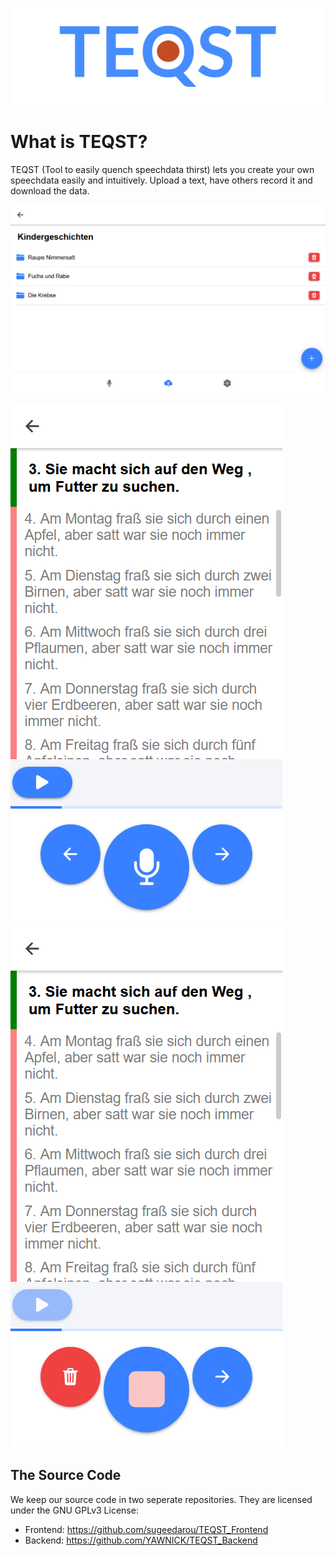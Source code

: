 ![Logo](images/Logo_landscape.png)
# What is TEQST?

TEQST (Tool to easily quench speechdata thirst) lets you create your own speechdata easily and intuitively. Upload a text, have others record it and download the data.

<!-- TODO more description -->

![Logo](images/Screenshot_folders.png)

![Logo](images/Screenshot_phone_text.png) &emsp;&emsp; ![Logo](images/Screenshot_phone_text_rec.png)

## The Source Code

We keep our source code in two seperate repositories. They are licensed under the GNU GPLv3 License:

* Frontend: https://github.com/sugeedarou/TEQST_Frontend
* Backend: https://github.com/YAWNICK/TEQST_Backend
